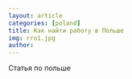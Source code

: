 ```yaml
---
layout: article
categories: [poland]
title: Как найти работу в Польше
img: rro1.jpg
author: 
---
```

Статья по польше
